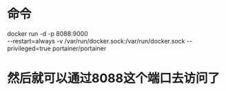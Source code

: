 # 命令
docker run -d -p 8088:9000 \
--restart=always -v /var/run/docker.sock:/var/run/docker.sock --privileged=true  portainer/portainer


# 然后就可以通过8088这个端口去访问了